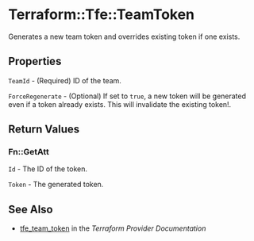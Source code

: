 # Terraform::Tfe::TeamToken

Generates a new team token and overrides existing token if one exists.

## Properties

`TeamId` - (Required) ID of the team.

`ForceRegenerate` - (Optional) If set to `true`, a new token will be
generated even if a token already exists. This will invalidate the existing
token!.


## Return Values

### Fn::GetAtt

`Id` - The ID of the token.

`Token` - The generated token.

## See Also

* [tfe_team_token](https://www.terraform.io/docs/providers/tfe/r/team_token.html) in the _Terraform Provider Documentation_